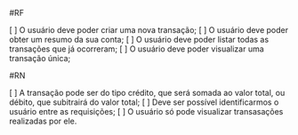 #RF

[ ] O usuário deve poder criar uma nova transação;
[ ] O usuário deve poder obter um resumo da sua conta;
[ ] O usuário deve poder listar todas as transações que já ocorreram;
[ ] O usuário deve poder visualizar uma transação única;

#RN

[ ] A transação pode ser do tipo crédito, que será somada ao valor total, ou débito, que subitrairá do valor total;
[ ] Deve ser possível identificarmos o usuário entre as requisições;
[ ] O usuário só pode visualizar transasações realizadas por ele.
